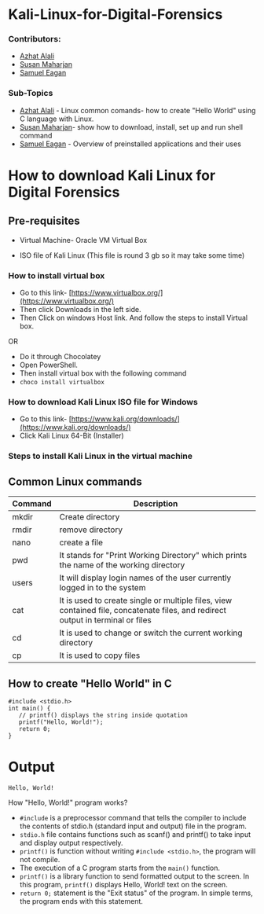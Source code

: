 # Kali-Linux-for-Digital-Forensics


### Contributors: 
- [Azhat Alali](https://github.com/AzharAlali)
- [Susan Maharjan](https://github.com/susanmaharjan)
- [Samuel Eagan](https://github.com/samueleagan) 

### Sub-Topics
- [Azhat Alali](https://github.com/AzharAlali) - Linux common comands- how to create "Hello World" using C language with Linux.  
- [Susan Maharjan](https://github.com/susanmaharjan)- show how to download, install, set up and run shell command
- [Samuel Eagan](https://github.com/samueleagan) - Overview of preinstalled applications and their uses


# How to download Kali Linux for Digital Forensics

## Pre-requisites

- Virtual Machine- Oracle VM Virtual Box  

- ISO file of Kali Linux (This file is round 3 gb so it may take some time)

### How to install virtual box

- Go to this link- [https://www.virtualbox.org/](https://www.virtualbox.org/)
- Then click Downloads in the left side.
- Then Click on windows Host link. And follow the steps to install Virtual box.

OR

- Do it through Chocolatey
- Open PowerShell.
- Then install virtual box with the following command
- ```choco install virtualbox```

### How to download Kali Linux ISO file for Windows

- Go to this link- [https://www.kali.org/downloads/](https://www.kali.org/downloads/)
- Click Kali Linux 64-Bit (Installer)

### Steps to install Kali Linux in the virtual machine


## Common Linux commands 

| Command | Description |
| --- | --- |
| mkdir | Create directory |
| rmdir  | remove directory  | 
| nano | create a file | 
| pwd	| It stands for "Print Working Directory" which prints the name of the working directory |
| users	| It will display login names of the user currently logged in to the system |
|  cat	| It is used to create single or multiple files, view contained file, concatenate files, and redirect output in terminal or files | 
| cd	| It is used to change or switch the current working directory | 
| cp	| It is used to copy files |


## How to create "Hello World" in C 

```
#include <stdio.h>
int main() {
   // printf() displays the string inside quotation
   printf("Hello, World!");
   return 0;
}
```
# Output 
``` 
Hello, World!
```

How "Hello, World!" program works?
- `#include` is a preprocessor command that tells the compiler to include the contents of stdio.h (standard input and output) file in the program.
- `stdio.h`  file contains functions such as scanf() and printf() to take input and display output respectively.
- `printf()` is function without writing `#include <stdio.h>`, the program will not compile.
- The execution of a C program starts from the `main()` function.
- `printf()` is a library function to send formatted output to the screen. In this program, `printf()` displays Hello, World! text on the screen.
- `return 0;`  statement is the "Exit status" of the program. In simple terms, the program ends with this statement.
